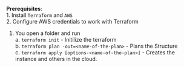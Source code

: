 **Prerequisites**:  
    1. Install `Terraform` and `AWS`  
    2. Configure AWS credentials to work with Terraform

1. You open a folder and run  
    a. `terraform init` - Initilize the terraform  
    b. `terraform plan -out=<name-of-the-plan>` - Plans the Structure  
    c. `terraform apply [options-<name-of-the-plan>]` - Creates the instance and others in the cloud.  